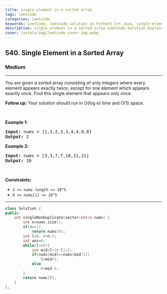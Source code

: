 ```yaml
---
title: single element in a sorted array
tags: leetcode
categories: leetcode
keywords: LeetCode, leetcode solution in Python3 C++ Java, single-element-in-a-sorted-array solution
description: single element in a sorted array LeetCode Solution Explained
cover: /assets/img/leetcode-cover-img.webp
---
```



<h2>540. Single Element in a Sorted Array</h2><h3>Medium</h3><hr><div><p>You are given a sorted array consisting of only integers where every element appears exactly twice, except for one element which appears exactly&nbsp;once. Find this single element that appears only once.</p>

<p><b>Follow up:</b> Your solution should run in O(log n) time and O(1) space.</p>

<p>&nbsp;</p>
<p><strong>Example 1:</strong></p>
<pre><strong>Input:</strong> nums = [1,1,2,3,3,4,4,8,8]
<strong>Output:</strong> 2
</pre><p><strong>Example 2:</strong></p>
<pre><strong>Input:</strong> nums = [3,3,7,7,10,11,11]
<strong>Output:</strong> 10
</pre>
<p>&nbsp;</p>
<p><strong>Constraints:</strong></p>

<ul>
	<li><code>1 &lt;= nums.length &lt;= 10^5</code></li>
	<li><code>0 &lt;= nums[i]&nbsp;&lt;= 10^5</code></li>
</ul>
</div>

---




```cpp
class Solution {
public:
    int singleNonDuplicate(vector<int>& nums) {
        int n=nums.size();
        if(n==1)
            return nums[0];
        int l=0, r=n-2;
        int ans=0;
        while(l<=r){
            int mid=l+(r-l)/2;
            if(nums[mid]==nums[mid^1])  
                l=mid+1;
            else
                r=mid-1;
        }
        return nums[l];
    }
};
```
